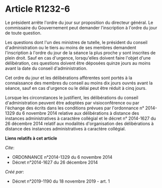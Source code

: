 # Article R1232-6

Le président arrête l'ordre du jour sur proposition du directeur général. Le commissaire du Gouvernement peut demander
l'inscription à l'ordre du jour de toute question.

Les questions dont l'un des ministres de tutelle, le président du conseil d'administration ou le tiers au moins de ses
membres demandent l'inscription à l'ordre du jour de la séance la plus proche y sont inscrites de plein droit. Sauf en cas
d'urgence, lorsqu'elles doivent faire l'objet d'une délibération, ces questions doivent être déposées quinze jours au moins
avant la date du conseil d'administration.

Cet ordre du jour et les délibérations afférentes sont portés à la connaissance des membres du conseil au moins dix jours
ouvrés avant la séance, sauf en cas d'urgence ou le délai peut être réduit à cinq jours.

Lorsque les circonstances le justifient, les délibérations du conseil d'administration peuvent être adoptées par
visioconférence ou par l'échange des écrits dans les conditions prévues par l'ordonnance n° 2014-1329 du 6 novembre 2014
relative aux délibérations à distance des instances administratives à caractère collégial et le décret n° 2014-1627 du 26
décembre 2014 relatif aux modalités d'organisation des délibérations à distance des instances administratives à caractère
collégial.

**Liens relatifs à cet article**

_Cite_:

  - ORDONNANCE n°2014-1329 du 6 novembre 2014
  - Décret n°2014-1627 du 26 décembre 2014

_Créé par_:

  - Décret n°2019-1190 du 18 novembre 2019 - art. 1
